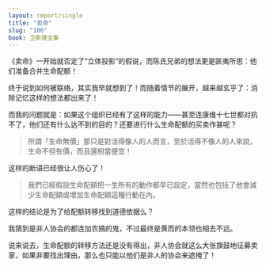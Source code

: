 ```yaml
---
layout: report/single
title: "卖命"
slug: "106"
book: 卫斯理全集
---
```

《卖命》一开始就否定了“立体投影”的假说，而陈氏兄弟的想法更是匪夷所思：他们准备合并生命配额！

终于说到如何被联络，其实我早就想到了！而随着情节的展开，越来越玄乎了：消除记忆这样的想法都出来了！

而我的问题就是：如果这个组织已经有了这样的能力——甚至连康维十七世都对抗不了，他们还有什么达不到的目的？还要进行什么生命配额的买卖作甚呢？

>所謂「生命無價」那只是對活得像人的人而言，至於活得不像人的人來說，生命不但有價，而且還相當便宜！

这样的断语已经很让人伤心了！

>我們已經假設生命配額把一生所有的動作都早已設定，當然也包括了他會減少生命配額或增加生命配額這種行動在內。

这样的结论是为了给配额转移找到道德依据么？

我猜到是非人协会的都连加农搞的鬼，不过最终是黄而的本领也相去不远。

说来说去，生命配额的转移方法还是没有得出，非人协会就这么大张旗鼓地征募卖家，如果非要找出理由，那么也只能以他们是非人的协会来遮掩了！
